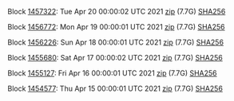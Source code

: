 Block [1457322](https://insight.dash.org/insight/block/000000000000000eb59782417e0a596c37fddedb9426543abfc8a738d61b6de5): Tue Apr 20 00:00:02 UTC 2021 [zip](https://dash-bootstrap.ams3.digitaloceanspaces.com/mainnet/2021-04-20/bootstrap.dat.zip) (7.7G) [SHA256](https://dash-bootstrap.ams3.digitaloceanspaces.com/mainnet/2021-04-20/sha256.txt)

Block [1456772](https://insight.dash.org/insight/block/0000000000000001fa84c932b47617d4a38ea619ad2821da702312300cf9dae8): Mon Apr 19 00:00:01 UTC 2021 [zip](https://dash-bootstrap.ams3.digitaloceanspaces.com/mainnet/2021-04-19/bootstrap.dat.zip) (7.7G) [SHA256](https://dash-bootstrap.ams3.digitaloceanspaces.com/mainnet/2021-04-19/sha256.txt)

Block [1456226](https://insight.dash.org/insight/block/00000000000000002fa7af1450fd31c47d7ce6833cbb8d347606f58117618f48): Sun Apr 18 00:00:01 UTC 2021 [zip](https://dash-bootstrap.ams3.digitaloceanspaces.com/mainnet/2021-04-18/bootstrap.dat.zip) (7.7G) [SHA256](https://dash-bootstrap.ams3.digitaloceanspaces.com/mainnet/2021-04-18/sha256.txt)

Block [1455680](https://insight.dash.org/insight/block/0000000000000000dedd22751cf4b988eb9fb753d6c693aa1540321dad263d11): Sat Apr 17 00:00:02 UTC 2021 [zip](https://dash-bootstrap.ams3.digitaloceanspaces.com/mainnet/2021-04-17/bootstrap.dat.zip) (7.7G) [SHA256](https://dash-bootstrap.ams3.digitaloceanspaces.com/mainnet/2021-04-17/sha256.txt)

Block [1455127](https://insight.dash.org/insight/block/0000000000000000984638eab4f37bb195673e5ecd0804f8c3295e69a71fa64f): Fri Apr 16 00:00:01 UTC 2021 [zip](https://dash-bootstrap.ams3.digitaloceanspaces.com/mainnet/2021-04-16/bootstrap.dat.zip) (7.7G) [SHA256](https://dash-bootstrap.ams3.digitaloceanspaces.com/mainnet/2021-04-16/sha256.txt)

Block [1454577](https://insight.dash.org/insight/block/000000000000000a3364a634dab3efb51eef38dd04b729c00d4c7f5642527ae4): Thu Apr 15 00:00:01 UTC 2021 [zip](https://dash-bootstrap.ams3.digitaloceanspaces.com/mainnet/2021-04-15/bootstrap.dat.zip) (7.7G) [SHA256](https://dash-bootstrap.ams3.digitaloceanspaces.com/mainnet/2021-04-15/sha256.txt)
